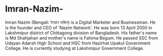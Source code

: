 # Imran-Nazim-
Imran Nazim (Bengali: ইমরান নাজিম) is a Digital Marketer and Businessman. He is the founder and CEO of 'Nazim Network'. He was born 13 April 2000 in Lakshmipur district of Chittagong division of Bangladesh. His father's name is Md Shahjahan and mother's name is Fahima Begum. He passed SSC from Udayan Adarsh High School and HSC from Hazirhat Upakul Government College. He is currently studying at Lakshmipur Government College.
